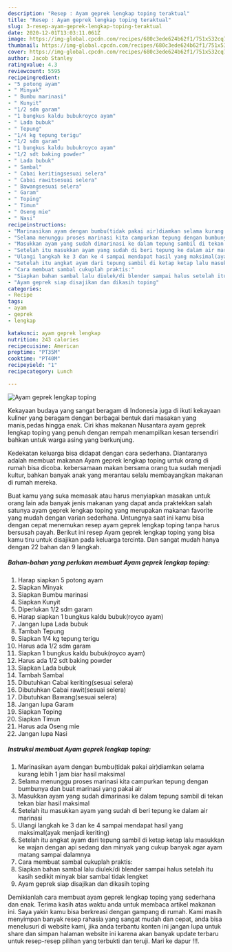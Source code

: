 ```yaml
---
description: "Resep : Ayam geprek lengkap toping teraktual"
title: "Resep : Ayam geprek lengkap toping teraktual"
slug: 3-resep-ayam-geprek-lengkap-toping-teraktual
date: 2020-12-01T13:03:11.061Z
image: https://img-global.cpcdn.com/recipes/680c3ede624b62f1/751x532cq70/ayam-geprek-lengkap-toping-foto-resep-utama.jpg
thumbnail: https://img-global.cpcdn.com/recipes/680c3ede624b62f1/751x532cq70/ayam-geprek-lengkap-toping-foto-resep-utama.jpg
cover: https://img-global.cpcdn.com/recipes/680c3ede624b62f1/751x532cq70/ayam-geprek-lengkap-toping-foto-resep-utama.jpg
author: Jacob Stanley
ratingvalue: 4.3
reviewcount: 5595
recipeingredient:
- "5 potong ayam"
- " Minyak"
- " Bumbu marinasi"
- " Kunyit"
- "1/2 sdm garam"
- "1 bungkus kaldu bubukroyco ayam"
- " Lada bubuk"
- " Tepung"
- "1/4 kg tepung terigu"
- "1/2 sdm garam"
- "1 bungkus kaldu bubukroyco ayam"
- "1/2 sdt baking powder"
- " Lada bubuk"
- " Sambal"
- " Cabai keritingsesuai selera"
- " Cabai rawitsesuai selera"
- " Bawangsesuai selera"
- " Garam"
- " Toping"
- " Timun"
- " Oseng mie"
- " Nasi"
recipeinstructions:
- "Marinasikan ayam dengan bumbu(tidak pakai air)diamkan selama kurang lebih 1 jam biar hasil maksimal"
- "Selama menunggu proses marinasi kita campurkan tepung dengan bumbunya dan buat marinasi yang pakai air"
- "Masukkan ayam yang sudah dimarinasi ke dalam tepung sambil di tekan tekan biar hasil maksimal"
- "Setelah itu masukkan ayam yang sudah di beri tepung ke dalam air marinasi"
- "Ulangi langkah ke 3 dan ke 4 sampai mendapat hasil yang maksimal(ayak menjadi keriting)"
- "Setelah itu angkat ayam dari tepung sambil di ketap ketap lalu masukkan ke wajan dengan api sedang dan minyak yang cukup banyak agar ayam matang sampai dalamnya"
- "Cara membuat sambal cukuplah praktis:"
- "Siapkan bahan sambal lalu diulek/di blender sampai halus setelah itu kasih sedikit minyak biar sambal tidak lengket"
- "Ayam geprek siap disajikan dan dikasih toping"
categories:
- Recipe
tags:
- ayam
- geprek
- lengkap

katakunci: ayam geprek lengkap 
nutrition: 243 calories
recipecuisine: American
preptime: "PT35M"
cooktime: "PT40M"
recipeyield: "1"
recipecategory: Lunch

---
```



![Ayam geprek lengkap toping](https://img-global.cpcdn.com/recipes/680c3ede624b62f1/751x532cq70/ayam-geprek-lengkap-toping-foto-resep-utama.jpg)

Kekayaan budaya yang sangat beragam di Indonesia juga di ikuti kekayaan kuliner yang beragam dengan berbagai bentuk dari masakan yang manis,pedas hingga enak. Ciri khas makanan Nusantara ayam geprek lengkap toping yang penuh dengan rempah menampilkan kesan tersendiri bahkan untuk warga asing yang berkunjung.


Kedekatan keluarga bisa didapat dengan cara sederhana. Diantaranya adalah membuat makanan Ayam geprek lengkap toping untuk orang di rumah bisa dicoba. kebersamaan makan bersama orang tua sudah menjadi kultur, bahkan banyak anak yang merantau selalu membayangkan makanan di rumah mereka.



Buat kamu yang suka memasak atau harus menyiapkan masakan untuk orang lain ada banyak jenis makanan yang dapat anda praktekkan salah satunya ayam geprek lengkap toping yang merupakan makanan favorite yang mudah dengan varian sederhana. Untungnya saat ini kamu bisa dengan cepat menemukan resep ayam geprek lengkap toping tanpa harus bersusah payah.
Berikut ini resep Ayam geprek lengkap toping yang bisa kamu tiru untuk disajikan pada keluarga tercinta. Dan sangat mudah hanya dengan 22 bahan dan 9 langkah.


<!--inarticleads1-->

##### Bahan-bahan yang perlukan membuat Ayam geprek lengkap toping:

1. Harap siapkan 5 potong ayam
1. Siapkan  Minyak
1. Siapkan  Bumbu marinasi
1. Siapkan  Kunyit
1. Diperlukan 1/2 sdm garam
1. Harap siapkan 1 bungkus kaldu bubuk(royco ayam)
1. Jangan lupa  Lada bubuk
1. Tambah  Tepung
1. Siapkan 1/4 kg tepung terigu
1. Harus ada 1/2 sdm garam
1. Siapkan 1 bungkus kaldu bubuk(royco ayam)
1. Harus ada 1/2 sdt baking powder
1. Siapkan  Lada bubuk
1. Tambah  Sambal
1. Dibutuhkan  Cabai keriting(sesuai selera)
1. Dibutuhkan  Cabai rawit(sesuai selera)
1. Dibutuhkan  Bawang(sesuai selera)
1. Jangan lupa  Garam
1. Siapkan  Toping
1. Siapkan  Timun
1. Harus ada  Oseng mie
1. Jangan lupa  Nasi




<!--inarticleads2-->

##### Instruksi membuat  Ayam geprek lengkap toping:

1. Marinasikan ayam dengan bumbu(tidak pakai air)diamkan selama kurang lebih 1 jam biar hasil maksimal
1. Selama menunggu proses marinasi kita campurkan tepung dengan bumbunya dan buat marinasi yang pakai air
1. Masukkan ayam yang sudah dimarinasi ke dalam tepung sambil di tekan tekan biar hasil maksimal
1. Setelah itu masukkan ayam yang sudah di beri tepung ke dalam air marinasi
1. Ulangi langkah ke 3 dan ke 4 sampai mendapat hasil yang maksimal(ayak menjadi keriting)
1. Setelah itu angkat ayam dari tepung sambil di ketap ketap lalu masukkan ke wajan dengan api sedang dan minyak yang cukup banyak agar ayam matang sampai dalamnya
1. Cara membuat sambal cukuplah praktis:
1. Siapkan bahan sambal lalu diulek/di blender sampai halus setelah itu kasih sedikit minyak biar sambal tidak lengket
1. Ayam geprek siap disajikan dan dikasih toping




Demikianlah cara membuat ayam geprek lengkap toping yang sederhana dan enak. Terima kasih atas waktu anda untuk membaca artikel makanan ini. Saya yakin kamu bisa berkreasi dengan gampang di rumah. Kami masih menyimpan banyak resep rahasia yang sangat mudah dan cepat, anda bisa menelusuri di website kami, jika anda terbantu konten ini jangan lupa untuk share dan simpan halaman website ini karena akan banyak update terbaru untuk resep-resep pilihan yang terbukti dan teruji. Mari ke dapur !!!. 

